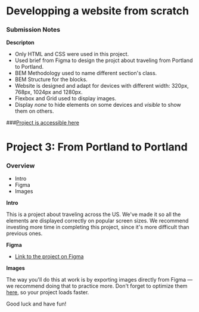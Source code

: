 # Developping a website from scratch

### Submission Notes

**Descripton**

* Only HTML and CSS were used in this project.
* Used brief from Figma to design the projct about traveling from Portland to Portland.
* BEM Methodology used to name different section's class.
* BEM Structure for the blocks.
* Website is designed and adapt for devices with different width: 320px, 768px, 1024px and 1280px.
* Flexbox and Grid used to display images.
* Display _none_ to hide elements on some devices and _visible_ to show them on others.

###[Project is accessible here](https://abra-sena.github.io/web_project_3/)

# Project 3: From Portland to Portland

### Overview
* Intro
* Figma
* Images

**Intro**

This is a project about traveling across the US. We've made it so all the elements are displayed correctly on popular screen sizes. We recommend investing more time in completing this project, since it's more difficult than previous ones.

**Figma**

* [Link to the project on Figma](https://www.figma.com/file/xM9rNsdK4iNcFJmDZho3Aw/Sprint-3%3A-From-Portland-to-Portland-%2F-desktop-%2B-mobile?node-id=500%3A0)

**Images**

The way you'll do this at work is by exporting images directly from Figma — we recommend doing that to practice more. Don't forget to optimize them [here](https://tinypng.com/), so your project loads faster.

Good luck and have fun!
